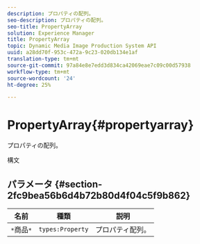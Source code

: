 ```yaml
---
description: プロパティの配列。
seo-description: プロパティの配列。
seo-title: PropertyArray
solution: Experience Manager
title: PropertyArray
topic: Dynamic Media Image Production System API
uuid: a28dd70f-953c-472a-9c23-020db134e1af
translation-type: tm+mt
source-git-commit: 97a84e8e7edd3d834ca42069eae7c09c00d57938
workflow-type: tm+mt
source-wordcount: '24'
ht-degree: 25%

---
```



# PropertyArray{#propertyarray}

プロパティの配列。

構文

## パラメータ {#section-2fc9bea56b6d4b72b80d4f04c5f9b862}

| 名前 | 種類 | 説明 |
|---|---|---|
| `*`商品`*` | `types:Property` | プロパティ配列。 |


